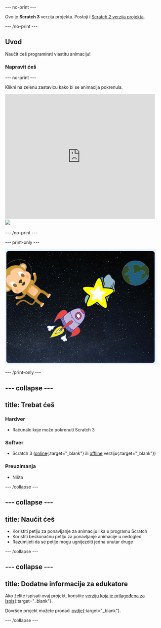 \--- no-print \---

Ovo je **Scratch 3** verzija projekta. Postoji i [Scratch 2 verzija projekta](https://projects.raspberrypi.org/en/projects/lost-in-space-scratch2).

\--- /no-print \---

## Uvod

Naučit ćeš programirati vlastitu animaciju!

### Napravit ćeš

\--- no-print \---

Klikni na zelenu zastavicu kako bi se animacija pokrenula.

<div class="scratch-preview">
  <iframe allowtransparency="true" width="485" height="402" src="https://scratch.mit.edu/projects/embed/276873231/?autostart=false" frameborder="0" scrolling="no"></iframe>
  <img src="images/space-final.png">
</div>

\--- /no-print \---

\--- print-only \---

![Dovršen projekt](images/showcase_static.png)

\--- /print-only \---

## \--- collapse \---

## title: Trebat ćeš

### Hardver

- Računalo koje može pokrenuti Scratch 3

### Softver

- Scratch 3 ([online](http://rpf.io/scratchon){:target="_blank"} ili [offline](http://rpf.io/scratchoff) verziju{:target="_blank"})

### Preuzimanja

- Ništa

\--- /collapse \---

## \--- collapse \---

## title: Naučit ćeš

- Koristiti petlju za ponavljanje za animaciju lika u programu Scratch
- Koristiti beskonačnu petlju za ponavljanje animacije u nedogled
- Razumijeti da se petlje mogu ugnijezditi jedna unutar druge

\--- /collapse \---

## \--- collapse \---

## title: Dodatne informacije za edukatore

Ako želite ispisati ovaj projekt, koristite [verziju koja je prilagođena za ispis](https://projects.raspberrypi.org/en/projects/lost-in-space/print){:target="_blank"}.

Dovršen projekt možete pronaći [ovdje](http://rpf.io/p/en/lost-in-space-get){:target="_blank"}.

\--- /collapse \---